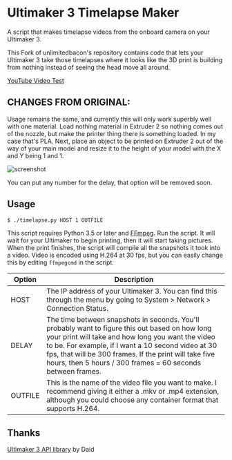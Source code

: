 Ultimaker 3 Timelapse Maker
===========================

A script that makes timelapse videos from the onboard camera on your Ultimaker 3.

This Fork of unlimitedbacon's repository contains code that lets your Ultimaker 3 take those timelapses where it looks like the 3D print is building from nothing instead of seeing the head move all around.

[YouTube Video Test](https://youtu.be/NAAGY1Z1AdE)

## CHANGES FROM ORIGINAL:

Usage remains the same, and currently this will only work superbly well with one material. Load nothing material in Extruder 2 so nothing comes out of the nozzle, but make the printer thing there is something loaded. In my case that's PLA. Next, place an object to be printed on Extruder 2 out of the way of your main model and resize it to the height of your model with the X and Y being 1 and 1.

![screenshot](https://github.com/starbuck93/um3timelapse/raw/master/screenshot.png)

You can put any number for the delay, that option will be removed soon.


Usage
-----
```
$ ./timelapse.py HOST 1 OUTFILE
```



This script requires Python 3.5 or later and [FFmpeg](https://ffmpeg.org/).
Run the script. It will wait for your Ultimaker to begin printing, then it will start taking pictures.
When the print finishes, the script will compile all the snapshots it took into a video.
Video is encoded using H.264 at 30 fps, but you can easily change this by editing `ffmpegcmd` in the script.

| Option  | Description |
| ------- | ----------- |
| HOST    | The IP address of your Ultimaker 3. You can find this through the menu by going to System > Network > Connection Status. |
| DELAY   | The time between snapshots in seconds. You'll probably want to figure this out based on how long your print will take and how long you want the video to be. For example, if I want a 10 second video at 30 fps, that will be 300 frames. If the print will take five hours, then 5 hours / 300 frames = 60 seconds between frames. |
| OUTFILE | This is the name of the video file you want to make. I recommend giving it either a .mkv or .mp4 extension, although you could choose any container format that supports H.264. |

Thanks
------

[Ultimaker 3 API library](https://ultimaker.com/en/community/23329-inside-the-ultimaker-3-day-3-remote-access-part-2) by Daid
